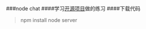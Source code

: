 ###node chat
####学习[开源项目](https://github.com/wayou/HiChat)做的练习
####下载代码
> npm install
> node server

